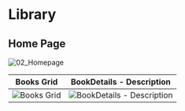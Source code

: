 # Library

Home Page
-----
![02_Homepage](https://github.com/github-muaaz/library-back/assets/152799823/38d28755-1617-4fc8-aa1b-625a77482f5f)


Books Grid | BookDetails - Description
----- | -----
![Books Grid](https://github.com/github-muaaz/library-back/assets/152799823/f34dc4c2-523b-48e5-99ab-11179d8ec725) | ![BookDetails - Description](https://github.com/github-muaaz/library-back/assets/152799823/0e508ef6-e453-4aeb-9ea2-930d524c90b2)
